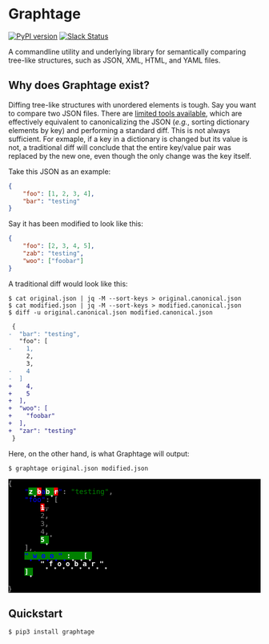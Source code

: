 # Graphtage

[![PyPI version](https://badge.fury.io/py/graphtage.svg)](https://badge.fury.io/py/graphtage)
[![Slack Status](https://empireslacking.herokuapp.com/badge.svg)](https://empireslacking.herokuapp.com)

A commandline utility and underlying library for semantically comparing tree-like structures, such as JSON,
XML, HTML, and YAML files.

## Why does Graphtage exist?

Diffing tree-like structures with unordered elements is tough. Say you want to compare two JSON files.
There are [limited tools available](https://github.com/zgrossbart/jdd), which are effectively equivalent to
canonicalizing the JSON (_e.g._, sorting dictionary elements by key) and performing a standard diff. This is not always
sufficient. For exmaple, if a key in a dictionary is changed but its value is not, a traditional diff
will conclude that the entire key/value pair was replaced by the new one, even though the only change was the key
itself. 

Take this JSON as an example:
```json
{
	"foo": [1, 2, 3, 4],
	"bar": "testing"
}
```
Say it has been modified to look like this:
```json
{
	"foo": [2, 3, 4, 5],
	"zab": "testing",
	"woo": ["foobar"]
}
```

A traditional diff would look like this:
```console
$ cat original.json | jq -M --sort-keys > original.canonical.json
$ cat modified.json | jq -M --sort-keys > modified.canonical.json
$ diff -u original.canonical.json modified.canonical.json
```
```diff
 {
-  "bar": "testing",
   "foo": [
-    1,
     2,
     3,
-    4
-  ]
+    4,
+    5
+  ],
+  "woo": [
+    "foobar"
+  ],
+  "zar": "testing"
 }
```

Here, on the other hand, is what Graphtage will output:
```console
$ graphtage original.json modified.json
```

<div style="margin: auto; background-color: black; color: gray;">
        <span style="font-weight: bold; opacity: 1.0;">{</span><div style="margin-left: 24pt; font-family: monospace; padding: 0;">
                <span style="color: blue;">"<span style="color: white;"><span style="background-color: red;"><span style="font-weight: bold; opacity: 1.0;"><span style="text-decoration: line-through;"></span></span></span></span><span style="color: white;"><span style="background-color: green;"><span style="font-weight: bold; opacity: 1.0;"></span></span></span><span style="color: white;"><span style="background-color: red;"><span style="font-weight: bold; opacity: 1.0;"><span style="text-decoration: line-through;"></span></span></span></span><span style="color: white;"><span style="background-color: green;"><span style="font-weight: bold; opacity: 1.0;">z̟</span></span></span><span style="color: white;"><span style="background-color: red;"><span style="font-weight: bold; opacity: 1.0;"><span style="text-decoration: line-through;">b</span></span></span></span><span style="color: white;"><span style="background-color: green;"><span style="font-weight: bold; opacity: 1.0;"></span></span></span>a<span style="color: white;"><span style="background-color: red;"><span style="font-weight: bold; opacity: 1.0;"><span style="text-decoration: line-through;"></span></span></span></span><span style="color: white;"><span style="background-color: green;"><span style="font-weight: bold; opacity: 1.0;"></span></span></span><span style="color: white;"><span style="background-color: red;"><span style="font-weight: bold; opacity: 1.0;"><span style="text-decoration: line-through;"></span></span></span></span><span style="color: white;"><span style="background-color: green;"><span style="font-weight: bold; opacity: 1.0;">b̟</span></span></span><span style="color: white;"><span style="background-color: red;"><span style="font-weight: bold; opacity: 1.0;"><span style="text-decoration: line-through;">r</span></span></span></span><span style="color: white;"><span style="background-color: green;"><span style="font-weight: bold; opacity: 1.0;"></span></span></span>"</span><span style="font-weight: bold; opacity: 1.0;">: </span><span style="color: green;">"testing"</span><span style="font-weight: bold; opacity: 1.0;">,</span><br />
                <span style="color: blue;">"foo"</span><span style="font-weight: bold; opacity: 1.0;">: </span><span style="font-weight: bold; opacity: 1.0;">[</span><div style="margin-left: 24pt; font-family: monospace; padding: 0;">
                    <span style="font-weight: bold; opacity: 1.0;"><span style="background-color: red;"><span style="color: white;"><span style="text-decoration: line-through;">1</span></span></span></span><span style="font-weight: bold; opacity: 1.0;"><span style="text-decoration: line-through;">,</span></span><br />
                    2<span style="font-weight: bold; opacity: 1.0;">,</span><br />
                    3<span style="font-weight: bold; opacity: 1.0;">,</span><br />
                    4<span style="font-weight: bold; opacity: 1.0;">,̟</span><br />
                    <span style="font-weight: bold; opacity: 1.0;"><span style="background-color: green;"><span style="color: white;">5̟</span></span></span>
                </div>
                <span style="font-weight: bold; opacity: 1.0;">]</span><span style="font-weight: bold; opacity: 1.0;">,̟</span><br />
                <span style="font-weight: bold; opacity: 1.0;"><span style="background-color: green;"><span style="color: white;"><span style="color: blue;">"̟w̟o̟o̟"̟</span>:̟ ̟[̟<div style="margin-left: 24pt; font-family: monospace; padding: 0;">
                    "̟f̟o̟o̟b̟a̟r̟"̟
                </div>
                ]̟</span></span></span>
            </div>
            <br />
            <span style="font-weight: bold; opacity: 1.0;">}</span>
 </div>
 
 ## Quickstart
 
 ```console
$ pip3 install graphtage
```
